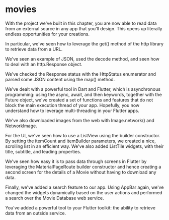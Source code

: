 # movies

With the project we've built in this chapter, you are now able to read data from an external source in any app that you'll design. This opens up literally endless opportunities for your creations.

In particular, we've seen how to leverage the get() method of the http library to retrieve data from a URL.

We've seen an example of JSON, used the decode method, and seen how to deal with an http.Response object.

We've checked the Response status with the HttpStatus enumerator and parsed some JSON content using the map() method.

We've dealt with a powerful tool in Dart and Flutter, which is asynchronous programming:
using the async, await, and then keywords, together with the Future object, we've created a set of functions and features that do not block the main execution thread of your
app.
Hopefully, you now understand how to leverage multi-threading in your Flutter apps.

We've also downloaded images from the web with Image.network() and NetworkImage.

For the UI, we've seen how to use a ListView using the builder constructor. By setting the itemCount and itemBuilder parameters, we created a nice, scrolling list in an efficient way. We've also added ListTile widgets, with their title, subtitle, and leading properties.

We've seen how easy it is to pass data through screens in Flutter by leveraging the MaterialPageRoute builder constructor and hence creating a second screen for the details of a Movie without having to download any data.

Finally, we've added a search feature to our app.
Using AppBar again, we've changed the widgets dynamically based on the user actions and performed a search over the Movie Database web service.

You've added a powerful tool to your Flutter toolkit: the ability to retrieve data from an outside service.
